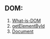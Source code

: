 ## DOM:

1. [What-is-DOM](https://www.w3.org/TR/REC-DOM-Level-1/introduction.html)
2. [getElementById](https://developer.mozilla.org/en-US/docs/Web/API/Document/getElementById)
3. [Document](https://developer.mozilla.org/en-US/docs/Web/API/Document)
